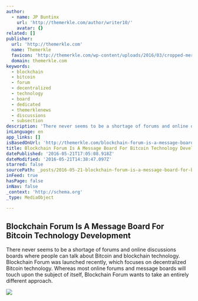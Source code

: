 ```yaml
---
author:
  - name: JP Buntinx
    url: 'http://themerkle.com/author/writer10/'
    avatar: {}
related: []
publisher:
  url: 'http://themerkle.com'
  name: Themerkle
  favicon: 'http://themerkle.com/wp-content/uploads/2016/03/cropped-merkle-white-1-192x192.png'
  domain: themerkle.com
keywords:
  - blockchain
  - bitcoin
  - forum
  - decentralized
  - technology
  - board
  - dedicated
  - themerklenews
  - discussions
  - subsection
description: 'There never seems to be a shortage of forums and online discussions boards where people can talk about Bitcoin and blockchain technology. Blockchain Forum was launched recently, which focuses on decentralized Bitcoin technology. Whereas most online forums and message boards will touch upon the subject of itself, Blockchain Forum wants to take an entirely different approach.'
inLanguage: en
app_links: []
isBasedOnUrl: 'http://themerkle.com/blockchain-forum-is-a-message-board-for-bitcoin-technology-development/'
title: Blockchain Forum Is A Message Board For Bitcoin Technology Development
datePublished: '2016-05-21T17:05:08.918Z'
dateModified: '2016-05-21T14:38:47.097Z'
starred: false
sourcePath: _posts/2016-05-21-blockchain-forum-is-a-message-board-for-bitcoin-technology-d.md
inFeed: true
hasPage: false
inNav: false
_context: 'http://schema.org'
_type: MediaObject

---
```

<article style=""><h1>Blockchain Forum Is A Message Board For Bitcoin Technology Development</h1><p>There never seems to be a shortage of forums and online discussions boards where people can talk about Bitcoin and blockchain technology. Blockchain Forum was launched recently, which focuses on decentralized Bitcoin technology. Whereas most online forums and message boards will touch upon the subject of itself, Blockchain Forum wants to take an entirely different approach.</p><img src="http://themerkle.com/wp-content/uploads/2016/05/shutterstock_341978867.jpg" /></article>